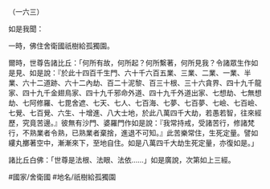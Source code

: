 （一六三）

如是我聞：

一時，佛住舍衛國祇樹給孤獨園。

爾時，世尊告諸比丘：「何所有故，何所起？何所繫著，何所見我？令諸眾生作如是見、如是說：『於此十四百千生門、六十千六百五業、三業、二業、一業、半業、六十二道跡、六十二內劫、百二十泥黎、百三十根、三十六貪界、四十九千龍家、四十九千金翅鳥家、四十九千邪命外道、四十九千外道出家、七想劫、七無想劫、七阿修羅、七毘舍遮、七天、七人、七百海、七夢、七百夢、七嶮、七百嶮、七覺、七百覺、六生、十增進、八大士地，於此八萬四千大劫，若愚若智，往來經歷，究竟苦邊。』彼無有沙門、婆羅門作如是說：『我常持戒，受諸苦行，修諸梵行，不熟業者令熟，已熟業者棄捨，進退不可知。』此苦樂常住，生死定量。譬如縷丸擲著空中，漸漸來下，至地自住。如是八萬四千大劫生死定量，亦復如是。」

諸比丘白佛：「世尊是法根、法眼、法依……」如是廣說，次第如上三經。

#國家/舍衛國
#地名/祇樹給孤獨園
